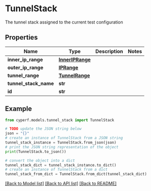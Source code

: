 # TunnelStack

The tunnel stack assigned to the current test configuration

## Properties

Name | Type | Description | Notes
------------ | ------------- | ------------- | -------------
**inner_ip_range** | [**InnerIPRange**](InnerIPRange.md) |  | 
**outer_ip_range** | [**IPRange**](IPRange.md) |  | 
**tunnel_range** | [**TunnelRange**](TunnelRange.md) |  | 
**tunnel_stack_name** | **str** |  | 
**id** | **str** |  | 

## Example

```python
from cyperf.models.tunnel_stack import TunnelStack

# TODO update the JSON string below
json = "{}"
# create an instance of TunnelStack from a JSON string
tunnel_stack_instance = TunnelStack.from_json(json)
# print the JSON string representation of the object
print(TunnelStack.to_json())

# convert the object into a dict
tunnel_stack_dict = tunnel_stack_instance.to_dict()
# create an instance of TunnelStack from a dict
tunnel_stack_from_dict = TunnelStack.from_dict(tunnel_stack_dict)
```
[[Back to Model list]](../README.md#documentation-for-models) [[Back to API list]](../README.md#documentation-for-api-endpoints) [[Back to README]](../README.md)


